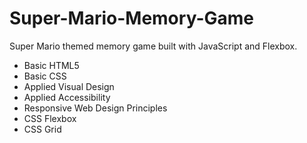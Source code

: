 # Super-Mario-Memory-Game
Super Mario themed memory game built with JavaScript and Flexbox.

* Basic HTML5
* Basic CSS
* Applied Visual Design
* Applied Accessibility
* Responsive Web Design Principles
* CSS Flexbox
* CSS Grid
